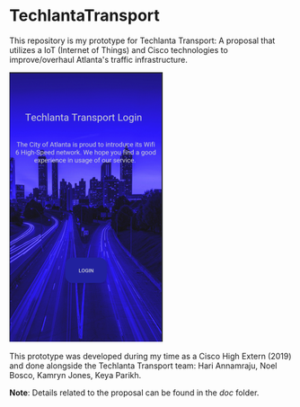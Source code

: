 # TechlantaTransport
This repository is my prototype for Techlanta Transport: A proposal that utilizes 
a IoT (Internet of Things) and Cisco technologies to improve/overhaul Atlanta's traffic infrastructure.

![Login Screen](screenshots/login_screen.png)

This prototype was developed during my time as a Cisco High Extern (2019) and done alongside
the Techlanta Transport team: Hari Annamraju, Noel Bosco, Kamryn Jones, Keya Parikh.

**Note**: Details related to the proposal can be found in the *doc* folder.

